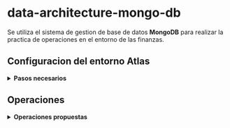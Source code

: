 # data-architecture-mongo-db

Se utiliza el sistema de gestion de base de datos **MongoDB** para realizar la practica de operaciones en el entorno de las finanzas.

## Configuracion del entorno Atlas 

<details><summary><b>Pasos necesarios</b></summary><br>

1. En primer lugar se crea una cuenta [Atlas](https://www.mongodb.com/docs/atlas/tutorial/create-atlas-account/).

2. Luego, se procede a acceder al entorno [cloud de MongoDB](https://cloud.mongodb.com/) con la cuenta creada. 

![data base creation](https://github.com/nandroidj/data-architecture-mongo-db/blob/main/docs/imgs/01_db_deployment.png)

3. Para crear la base de datos se configuran las credenciales, el usuario y la contraseña, y se agrega la *IP* de la red que se esta utilizando actualmente.

4. Posteriormente, en la tab *Deployment* se procede a presionar el boton *Connect* a traves de la opcion *Connect using MongoDB Compass*.

![compass option](https://github.com/nandroidj/data-architecture-mongo-db/blob/main/docs/imgs/02_connect_mongodb_compass_option.png)

![compass option](https://github.com/nandroidj/data-architecture-mongo-db/blob/main/docs/imgs/03_mongodb_compass_option.png)

5. Una que se seleccionada la opcion, se selecciona la alternativa *I have MongoDB Compass* y se copia la *URI* que permite la conexion desde la aplicacion de escritorio, `mongodb+srv://<username>:<password>@cluster0.pzoqn.mongodb.net/test`.

6. Seguidamente, desde la version de escritorio *MongoDB Compass* se crea la base de datos *iot* y la coleccion *facturas* como se puede ver en las siguientes imagenes. 

![db creation](https://github.com/nandroidj/data-architecture-mongo-db/blob/main/docs/imgs/05_db_creation.png)

![iot db](https://github.com/nandroidj/data-architecture-mongo-db/blob/main/docs/imgs/06_iot_db.png)

![iot collection](https://github.com/nandroidj/data-architecture-mongo-db/blob/main/docs/imgs/07_iot_facturas_collection.png)

![iot collection detail](https://github.com/nandroidj/data-architecture-mongo-db/blob/main/docs/imgs/08_iot_facturas_detail.png)

7. Finalmente, se clickea en la zona inferior la terminal *MONGOSH*

![mongosh](https://github.com/nandroidj/data-architecture-mongo-db/blob/main/docs/imgs/09_mongosh.png)

</details>


## Operaciones

<details><summary><b>Operaciones propuestas</b></summary><br>


1. Consultar la cantidad de documentos insertados.

```
use iot
'switched to db iot'
db.facturas.find().count()

100
```

2. Obtener 1 sólo documento para ver el esquema y los nombres de los campos. Sin mostrar el *_id*.

```
db.facturas.find({}).sort({"_id":1}).limit(1).pretty()


{ _id: ObjectId("55e4a6fabfc68c676a041063"),
  cliente: 
   { apellido: 'Malinez',
     cuit: 2740488484,
     nombre: 'Marina',
     region: 'CENTRO' },
  condPago: 'CONTADO',
  fechaEmision: 2014-02-20T00:00:00.000Z,
  fechaVencimiento: 2014-02-20T00:00:00.000Z,
  item: 
   [ { cantidad: 11, precio: 18, producto: ' CORREA 12mm' },
     { cantidad: 1, precio: 490, producto: 'TALADRO 12mm' } ],
  nroFactura: 1000 }
```

3. Obtener las facturas con fecha de emisión posterior al 23/02/2014 y número menor a 1500. Ordenar por región y cuit del cliente.

```
db.facturas.find({ $and: [ { fechaEmision: {$gte: ISODate("2014-02-23T00:00:000Z") } }, { nroFactura: {$lt: 1500} } ] }).count()

56
```

```
db.facturas.find({$and:[{fechaEmision:{$gte: ISODate("2014-02-23T00:00:00Z")} }, {nroFactura:{$lt:1500}} ]}).sort({"cliente.region":1, "cliente.cuit":1})


{ _id: ObjectId("55e4a6fcbfc68c676a0410a5"),
  cliente: 
   { apellido: 'Manoni',
     cuit: 2029889382,
     nombre: 'Juan Manuel',
     region: 'NEA' },
  condPago: 'CONTADO',
  fechaEmision: 2014-02-24T00:00:00.000Z,
  fechaVencimiento: 2014-02-24T00:00:00.000Z,
  item: 
   [ { cantidad: 2, precio: 60, producto: 'TUERCA 2mm' },
     { cantidad: 1, precio: 490, producto: 'TALADRO 12mm' },
     { cantidad: 15, precio: 90, producto: 'TUERCA 5mm' } ],
  nroFactura: 1066 }
{ _id: ObjectId("55e4a6fcbfc68c676a0410a7"),
  cliente: 
   { apellido: 'Manoni',
     cuit: 2029889382,
     nombre: 'Juan Manuel',
     region: 'NEA' },
  condPago: '60 Ds FF',
  fechaEmision: 2014-02-25T00:00:00.000Z,
  fechaVencimiento: 2014-04-26T00:00:00.000Z,
  item: 
   [ { cantidad: 1, precio: 700, producto: 'SET HERRAMIENTAS' },
     { cantidad: 1, precio: 490, producto: 'TALADRO 12mm' } ],
  nroFactura: 1068 }
{ _id: ObjectId("55e4a6fcbfc68c676a0410a8"),
  cliente: 
   { apellido: 'Manoni',
     cuit: 2029889382,
     nombre: 'Juan Manuel',
     region: 'NEA' },
  condPago: 'CONTADO',
  fechaEmision: 2014-02-25T00:00:00.000Z,
  fechaVencimiento: 2014-02-25T00:00:00.000Z,
  item: [ { cantidad: 10, precio: 90, producto: 'TUERCA 5mm' } ],
  nroFactura: 1069 }

  ....
```

4. Obtener sólo los datos de cliente de las facturas donde se haya comprado “CORREA 10mm”. Ordenar por apellido del cliente.

```
db.facturas.find({"item.producto":"CORREA 10mm"}, {"cliente":1, _id:0}).sort({"cliente.apellido":1})

{ cliente: 
   { apellido: 'Zavasi',
     cuit: 2038373771,
     nombre: 'Martin',
     region: 'CABA' } }
{ cliente: 
   { apellido: 'Zavasi',
     cuit: 2038373771,
     nombre: 'Martin',
     region: 'CABA' } }
{ cliente: 
   { apellido: 'Zavasi',
     cuit: 2038373771,
     nombre: 'Martin',
     region: 'CABA' } }

  ....
```

5. Obtener sólo nombre y apellido de cliente, de las facturas con número entre 2500 y 3000.

```
db.facturas.find({nroFactura: {$gt: 2500, $lt:3000}}, {"cliente.apellido":1, "cliente.nombre":1, _id:0})

empty
```

El numero maximo de facturas es 1099 por lo que tiene sentido no obtener ningun resultado para facturas entre 2500 y 3000.

6. Obtener sólo la fecha de vencimiento de las facturas 5000, 6000, 7000 y 8000.

```
db.facturas.find( { $or: [ {nroFactura: 5000}, {nroFactura: 6000}, {nroFactura: 7000}, {nroFactura: 8000} ] }, {fechaVencimiento:1, _id:0} )

empty
```

Al igual que en el punto 5, el nroFacturaMax es 1099.


7. Obtener las facturas de los clientes cuyo apellido comience con Z. Ordenar por número de factura y devolver solo las primeras 5.

```
db.facturas.find( { "cliente.apellido": { $regex: /^Z/ } } ).sort( { nroFactura: 1 } ).limit(5)


{ _id: ObjectId("55e4a6fbbfc68c676a041064"),
  cliente: 
   { apellido: 'Zavasi',
     cuit: 2038373771,
     nombre: 'Martin',
     region: 'CABA' },
  condPago: '30 Ds FF',
  fechaEmision: 2014-02-20T00:00:00.000Z,
  fechaVencimiento: 2014-03-22T00:00:00.000Z,
  item: [ { cantidad: 2, precio: 134, producto: 'CORREA 10mm' } ],
  nroFactura: 1001 }
{ _id: ObjectId("55e4a6fbbfc68c676a041065"),
  cliente: 
   { apellido: 'Zavasi',
     cuit: 2038373771,
     nombre: 'Martin',
     region: 'CABA' },
  condPago: 'CONTADO',
  fechaEmision: 2014-02-20T00:00:00.000Z,
  fechaVencimiento: 2014-02-20T00:00:00.000Z,
  item: 
   [ { cantidad: 6, precio: 60, producto: 'TUERCA 2mm' },
     { cantidad: 12, precio: 134, producto: 'CORREA 10mm' } ],
  nroFactura: 1002 }

  ....
```

8. Obtener sólo los números de factura en las que la región sea “CENTRO” o la condición de pago sea “CONTADO”. Ordenar descendentemente por númer de factura y devolver de la 5 a la 10.

```
db.facturas.find( { $or: [ { region:'CENTRO' }, { condPago:'CONTADO' } ] }, {nroFactura:1, _id:0}).sort


{ nroFactura: 1000 }
{ nroFactura: 1087 }
{ nroFactura: 1086 }
{ nroFactura: 1084 }
{ nroFactura: 1083 }
```

9. Obtener las facturas de todos los clientes que no sean de apellido “Zavasi” ni “Malinez”.

```
db.facturas.find( { "cliente.apellido": { $nin: [ "Zavasi", "Malinez" ] } }, { nroFactura:1, _id:0 } )


{ nroFactura: 1066 }
{ nroFactura: 1067 }
{ nroFactura: 1068 }
{ nroFactura: 1069 }
{ nroFactura: 1003 }
{ nroFactura: 1004 }
{ nroFactura: 1005 }
{ nroFactura: 1006 }
{ nroFactura: 1010 }
{ nroFactura: 1011 }
{ nroFactura: 1012 }
{ nroFactura: 1013 }
{ nroFactura: 1017 }
{ nroFactura: 1018 }
{ nroFactura: 1019 }
{ nroFactura: 1020 }
{ nroFactura: 1024 }
{ nroFactura: 1025 }
{ nroFactura: 1026 }
{ nroFactura: 1027 }
```


10. Obtener sólo el nombre del producto de las facturas donde se haya comprado 15 unidades de dicho producto.

```
db.facturas.find( { "item.cantidad": 15 }, { "item.producto.$":1, _id:0 } )


{ item: [ { producto: 'TUERCA 5mm' } ] }
{ item: [ { producto: 'TUERCA 5mm' } ] }
{ item: [ { producto: 'TUERCA 5mm' } ] }
{ item: [ { producto: 'TUERCA 5mm' } ] }
{ item: [ { producto: 'TUERCA 5mm' } ] }
{ item: [ { producto: 'TUERCA 5mm' } ] }
{ item: [ { producto: 'TUERCA 5mm' } ] }
{ item: [ { producto: 'TUERCA 5mm' } ] }
{ item: [ { producto: 'TUERCA 5mm' } ] }
{ item: [ { producto: 'TUERCA 5mm' } ] }
{ item: [ { producto: 'TUERCA 5mm' } ] }
{ item: [ { producto: 'TUERCA 5mm' } ] }
{ item: [ { producto: 'TUERCA 5mm' } ] }
{ item: [ { producto: 'TUERCA 5mm' } ] }
```

11. Obtener sólo una factura del cliente de cuit 2038373771, condición de pago “30 Ds FF” y fecha de vencimiento entre el 20/03/2014 y 24/03/2014.

```
db.facturas.find({ $and: [ {"cliente.cuit": 2038373771}, { condPago:"30 Ds FF"}, {fechaVencimiento:{$gt: ISODate("2014-03-20T00:00:00Z")}}, {fechaVencimiento:{$: ISODate("2014-03-24T00:00:00Z")}} ] }, {nroFactura:1, _id:0}).limit(1)


{ nroFactura: 1004 }
```
</details>














